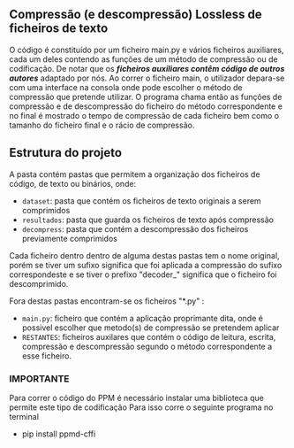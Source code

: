 ## Compressão (e descompressão) Lossless de ficheiros de texto

O código é constituído por um ficheiro main.py e vários ficheiros auxiliares, cada um deles contendo as funções de um método de compressão ou de codificação. De notar que os ***ficheiros auxiliares contêm código de outros autores*** adaptado por nós. Ao correr o ficheiro main, o utilizador depara-se com uma interface na consola onde pode escolher o método de compressão que pretende utilizar. O programa chama então as funções de compressão e de descompressão do ficheiro do método correspondente e no final é mostrado o tempo de compressão de cada ficheiro bem como o tamanho do ficheiro final e o rácio de compressão.

## Estrutura do projeto

A pasta contém pastas que permitem a organização dos ficheiros de código, de texto ou binários, onde:

- `dataset`: pasta que contém os ficheiros de texto originais a serem comprimidos
- `resultados`: pasta que guarda os ficheiros de texto após compressão
- `decompress`: pasta que contém a descompressão dos ficheiros previamente comprimidos

Cada ficheiro dentro dentro de alguma destas pastas tem o nome original, porém se tiver um sufixo significa que foi aplicada a compressão do sufixo correspondeste e se tiver o prefixo "decoder_" significa que o ficheiro foi descomprimido.


Fora destas pastas encontram-se os ficheiros "*.py" :

- `main.py`: ficheiro que contém a aplicação proprimante dita, onde é possivel escolher que metodo(s) de compressão se pretendem aplicar
- `RESTANTES`: ficheiros auxilares que contém o código de leitura, escrita, compressão e descompressão segundo o método correspondente a esse ficheiro.

### IMPORTANTE

Para correr o código do PPM é necessário instalar uma biblioteca que permite este tipo de codificação
Para isso corre o seguinte programa no terminal

- pip install ppmd-cffi